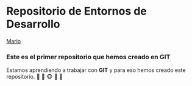 # Repositorio de Entornos de Desarrollo

[Mario](https://moodle.iespablopicasso.es/pluginfile.php/14597/mod_resource/content/3/GIT%20y%20GitHub.%20%20Control%20de%20versiones.pdf)

### Este es el primer repositorio que hemos creado en GIT

Estamos aprendiendo a trabajar con __GIT__ y para eso hemos creado este repositorio. :adult: :gorilla: :monkey_face: :monkey: :orangutan: